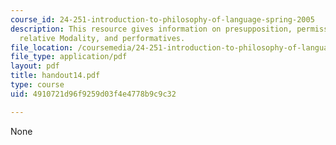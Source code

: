 ```yaml
---
course_id: 24-251-introduction-to-philosophy-of-language-spring-2005
description: This resource gives information on presupposition, permissibility,  vagueness,
  relative Modality, and performatives.
file_location: /coursemedia/24-251-introduction-to-philosophy-of-language-spring-2005/4910721d96f9259d03f4e4778b9c9c32_handout14.pdf
file_type: application/pdf
layout: pdf
title: handout14.pdf
type: course
uid: 4910721d96f9259d03f4e4778b9c9c32

---
```

None